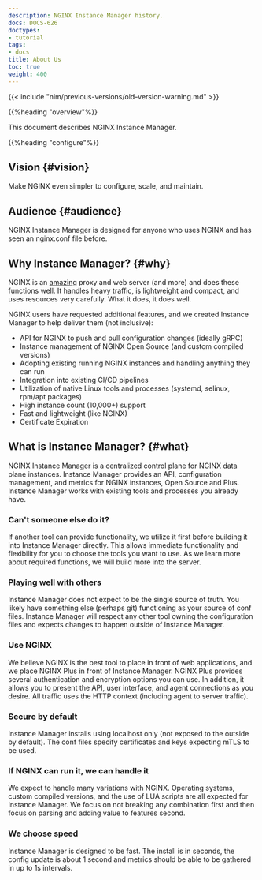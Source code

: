 ```yaml
---
description: NGINX Instance Manager history.
docs: DOCS-626
doctypes:
- tutorial
tags:
- docs
title: About Us
toc: true
weight: 400
---
```


{{< include "nim/previous-versions/old-version-warning.md" >}}

{{%heading "overview"%}}

This document describes NGINX Instance Manager.

{{%heading "configure"%}}

## Vision {#vision}

Make NGINX even simpler to configure, scale, and maintain.

## Audience {#audience}

NGINX Instance Manager is designed for anyone who uses NGINX and has seen an nginx.conf file before.

## Why Instance Manager? {#why}

NGINX is an [amazing](https://www.nginx.com/resources/wiki/community/why_use_it/) proxy and web server (and more) and does these functions well. It handles heavy traffic, is lightweight and compact, and uses resources very carefully. What it does, it does well.

NGINX users have requested additional features, and we created Instance Manager to help deliver them (not inclusive):

- API for NGINX to push and pull configuration changes (ideally gRPC)
- Instance management of NGINX Open Source (and custom compiled versions)
- Adopting existing running NGINX instances and handling anything they can run
- Integration into existing CI/CD pipelines
- Utilization of native Linux tools and processes (systemd, selinux, rpm/apt packages)
- High instance count (10,000+) support
- Fast and lightweight (like NGINX)
- Certificate Expiration

## What is Instance Manager? {#what}

NGINX Instance Manager is a centralized control plane for NGINX data plane instances. Instance Manager provides an API, configuration management, and metrics for NGINX instances, Open Source and Plus. Instance Manager works with existing tools and processes you already have.

### Can't someone else do it?

If another tool can provide functionality, we utilize it first before building it into Instance Manager directly. This allows immediate functionality and flexibility for you to choose the tools you want to use. As we learn more about required functions, we will build more into the server.

### Playing well with others

Instance Manager does not expect to be the single source of truth. You likely have something else (perhaps git) functioning as your source of conf files. Instance Manager will respect any other tool owning the configuration files and expects changes to happen outside of Instance Manager.

### Use NGINX

We believe NGINX is the best tool to place in front of web applications, and we place NGINX Plus in front of Instance Manager. NGINX Plus provides several authentication and encryption options you can use. In addition, it allows you to present the API, user interface, and agent connections as you desire. All traffic uses the HTTP context (including agent to server traffic).

### Secure by default

Instance Manager installs using localhost only (not exposed to the outside by default). The conf files specify certificates and keys expecting mTLS to be used.

### If NGINX can run it, we can handle it

We expect to handle many variations with NGINX. Operating systems, custom compiled versions, and the use of LUA scripts are all expected for Instance Manager. We focus on not breaking any combination first and then focus on parsing and adding value to features second.

### We choose speed

Instance Manager is designed to be fast. The install is in seconds, the config update is about 1 second and metrics should be able to be gathered in up to 1s intervals.
